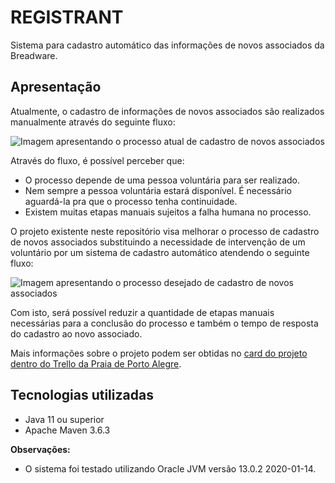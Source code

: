 # REGISTRANT

Sistema para cadastro automático das informações de novos associados da Breadware.

## Apresentação

Atualmente, o cadastro de informações de novos associados são realizados manualmente através do seguinte fluxo:

![Imagem apresentando o processo atual de cadastro de novos associados](https://user-images.githubusercontent.com/13152452/77569171-87324080-6ea8-11ea-9acb-55c71467b177.png)

Através do fluxo, é possível perceber que:
- O processo depende de uma pessoa voluntária para ser realizado.
- Nem sempre a pessoa voluntária estará disponível. É necessário aguardá-la pra que o processo tenha continuidade.
- Existem muitas etapas manuais sujeitos a falha humana no processo.

O projeto existente neste repositório visa melhorar o processo de cadastro de novos associados substituindo a necessidade de intervenção de um voluntário por um sistema de cadastro automático atendendo o seguinte fluxo:

![Imagem apresentando o processo desejado de cadastro de novos associados](https://user-images.githubusercontent.com/13152452/77569209-9a451080-6ea8-11ea-9a57-9e7cb5fe5334.png)

Com isto, será possível reduzir a quantidade de etapas manuais necessárias para a conclusão do processo e também o tempo de resposta do cadastro ao novo associado.

Mais informações sobre o projeto podem ser obtidas no [card do projeto dentro do Trello da Praia de Porto Alegre](http://google.com).

## Tecnologias utilizadas

- Java 11 ou superior
- Apache Maven 3.6.3

**Observações:**
- O sistema foi testado utilizando Oracle JVM versão 13.0.2 2020-01-14.
